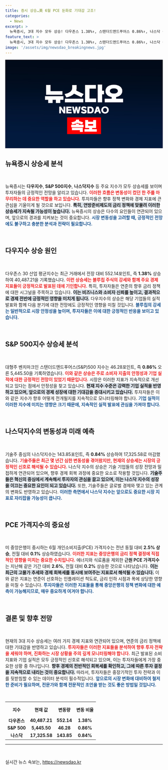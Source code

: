 ```yaml
---
title: 증시 상승…美 6월 PCE 둔화로 기대감 고조!
categories:
  - News
excerpt: >
  뉴욕증시, 3대 지수 모두 상승! 다우존스 1.38%↑, 스탠더드앤드푸어스 0.86%↑, 나스닥 0.84%↑. 연준의 금리 인하 기대감이 커지는 가운데, 근원 PCE 가격지수가 주목받고 있습니다. 클릭하여 자세히 알아보세요!
feature_text: >
  뉴욕증시, 3대 지수 모두 상승! 다우존스 1.38%↑, 스탠더드앤드푸어스 0.86%↑, 나스닥 0.84%↑. 연준의 금리 인하 기대감이 커지는 가운데, 근원 PCE 가격지수가 주목받고 있습니다. 클릭하여 자세히 알아보세요!
image: '/assets/img/newsdao_breakingnews.jpg'
---
```


<p><img src="/assets/img/newsdao_breakingnews.jpg" alt="koreaapp 속보" /></p>

<h2 data-ke-size="size26">뉴욕증시 상승세 분석</h2>

<p data-ke-size="size16">&nbsp;</p>

<p>뉴욕증시는 <strong>다우지수</strong>, <strong>S&amp;P 500지수</strong>, <strong>나스닥지수</strong> 등 주요 지수가 모두 상승세를 보이며 투자자들의 긍정적인 전망을 알리고 있습니다. <b><span style="color: #ee2323;">이러한 흐름은 변동성이 컸던 한 주를 마무리하는 데 중요한 역할을 하고 있습니다.</span></b> 투자자들은 향후 정책 변화와 경제 지표에 큰 관심을 기울이게 될 것으로 보입니다. <b><span style="background-color: #21538527;">특히, 연방준비제도의 금리 정책에 맞물려 이러한 상승세가 지속될 가능성이 높습니다.</span></b> 뉴욕증시의 상승은 다수의 요인들이 연관되어 있으며, 앞으로의 경과를 지켜보는 것이 중요합니다. <b><span style="color: #1a5490;">시장 변동성을 고려할 때, 긍정적인 전망에도 불구하고 충분한 분석과 전략이 필요합니다.</span></b></p>

<p data-ke-size="size16">&nbsp;</p>

<h2 data-ke-size="size26">다우지수 상승 원인</h2>

<p data-ke-size="size16">&nbsp;</p>

<p>다우존스 30 산업 평균지수는 최근 거래에서 전장 대비 552.14포인트, 즉 <strong>1.38%</strong> 상승하여 40,487.21을 기록했습니다. <b><span style="color: #ee2323;">이런 상승세는 블루칩 주식의 강세와 함께 주요 경제 지표들이 긍정적으로 발표된 데에 기인합니다.</span></b> 특히, 투자자들은 연준의 향후 금리 정책에 대한 시그널을 주목하고 있습니다. <b><span style="background-color: #21538527;">이는 비즈니스와 소비자 신뢰를 높이고, 결과적으로 경제 전반에 긍정적인 영향을 미치게 됩니다.</span></b> 다우지수의 상승은 해당 기업들의 실적발표와 함께 다음 분기에 대한 전망에도 긍정적인 영향을 미칠 것입니다. <b><span style="color: #1a5490;">블루칩의 강세는 일반적으로 시장 안정성을 높이며, 투자자들은 이에 대한 긍정적인 반응을 보이고 있습니다.</span></b></p>

<p data-ke-size="size16">&nbsp;</p>

<h2 data-ke-size="size26">S&P 500지수 상승세 분석</h2>

<p data-ke-size="size16">&nbsp;</p>

<p>대형주 벤치마크인 스탠더드앤드푸어스(S&amp;P)500 지수는 46.28포인트, 즉 <strong>0.86%</strong> 오른 5,445.50을 기록하였습니다. <b><span style="color: #ee2323;">이와 같은 상승은 주로 소비자 지출의 안정성과 기업 실적에 대한 긍정적인 전망이 있었기 때문입니다.</span></b> 시장은 이러한 지표가 지속적으로 개선되고 있다는 점에서 안정성을 찾고 있습니다. <b><span style="background-color: #21538527;">현재 지수 수준은 강력한 기업 실적을 반영하고 있으며, 앞으로의 경제 성장에 대한 기대감을 증대시키고 있습니다.</span></b> 투자자들은 이와 같은 지수가 향후 어떻게 전개될지를 지속적으로 모니터링해야 합니다. <b><span style="color: #1a5490;">기업 실적이 이러한 지수에 미치는 영향은 크기 때문에, 지속적인 실적 발표에 관심을 가져야 합니다.</span></b></p>

<p data-ke-size="size16">&nbsp;</p>

<h2 data-ke-size="size26">나스닥지수의 변동성과 미래 예측</h2>

<p data-ke-size="size16">&nbsp;</p>

<p>기술주 중심의 나스닥지수는 143.85포인트, 즉 <strong>0.84%</strong> 상승하여 17,325.58로 마감했습니다. <b><span style="color: #ee2323;">기술주들은 최근 몇 년간 심한 변동성을 겪어왔지만, 현재의 상승세는 시장의 긍정적인 신호로 해석될 수 있습니다.</span></b> 나스닥 지수의 상승은 기술 기업들의 성장 전망과 밀접하게 연관되어 있으며, 향후 경제 회복 과정에 중요한 요소로 작용할 것입니다. <b><span style="background-color: #21538527;">기술주들은 혁신의 중심에서 계속해서 투자자의 관심을 끌고 있으며, 이는 나스닥 지수의 성장을 이끄는 중요한 요인이 되고 있습니다.</span></b> 또한, 기술주들은 글로벌 경제와 맺고 있는 관계의 변화도 반영하고 있습니다. <b><span style="color: #1a5490;">이러한 측면에서 나스닥 지수는 앞으로도 중요한 시장 지표로 자리잡을 가능성이 큽니다.</span></b></p>

<p data-ke-size="size16">&nbsp;</p>

<h2 data-ke-size="size26">PCE 가격지수의 중요성</h2>

<p data-ke-size="size16">&nbsp;</p>

<p>미 중앙은행이 중시하는 6월 개인소비지출(PCE) 가격지수는 전년 동월 대비 <strong>2.5% 상승</strong>, 전월 대비 <strong>0.1%</strong> 상승하였습니다. <b><span style="color: #ee2323;">이러한 지표는 중앙은행의 금리 정책 결정에 직접적인 영향을 미치는 중요한 수치입니다.</span></b> 에너지와 식료품을 제외한 <strong>근원 PCE 가격지수</strong>는 지난해 같은 기간 대비 <strong>2.6%</strong>, 전월 대비 <strong>0.2%</strong> 상승한 것으로 나타났습니다. <b><span style="background-color: #21538527;">이는 최근의 고물가 추세와 경제 회복세를 동시에 보여주는 지표로서 해석될 수 있습니다.</span></b> 이와 같은 지표는 연준이 선호하는 인플레이션 척도로, 금리 인하 시점과 폭에 상당한 영향을 미칠 수 있습니다. <b><span style="color: #1a5490;">투자자들은 이러한 지표들을 통해 중앙은행의 정책 변화에 대한 예측이 가능해지므로, 매우 중요하게 여겨야 합니다.</span></b></p>

<p data-ke-size="size16">&nbsp;</p>

<h2 data-ke-size="size26">결론 및 향후 전망</h2>

<p data-ke-size="size16">&nbsp;</p>

<p>현재의 3대 지수 상승세는 여러 가지 경제 지표와 연관되어 있으며, 연준의 금리 정책에 대한 기대감을 반영하고 있습니다. <b><span style="color: #ee2323;">투자자들은 이러한 지표들을 분석하여 향후 투자 전략을 세워야 하며, 진화하는 시장 상황을 주의 깊게 모니터링해야 합니다.</span></b> 최근 발표된 소비지표와 기업 실적은 모두 긍정적인 신호로 해석되고 있으며, 이는 투자자들에게 가장 중요한 상황 중 하나입니다. <b><span style="background-color: #21538527;">향후 경제의 전반적인 회복세를 확인하고, 그에 따른 투자 결정을 지속적으로 내리는 것이 중요합니다.</span></b> 따라서, 투자자들은 중장기적인 투자 전략과 이를 뒷받침할 수 있는 데이터 분석이 필수적입니다. <b><span style="color: #1a5490;">앞으로의 시장 변화에 대비하여 철저한 준비가 필요하며, 전문가와 함께 전문적인 조언을 받는 것도 좋은 방법일 것입니다.</span></b></p>

<p data-ke-size="size16">&nbsp;</p>

<table style="width: 100%; border-collapse: collapse;">
    <tr>
        <th style="text-align: center; height: 40px;"><b>지수</b></th>
        <th style="text-align: center; height: 40px;"><b>현재 값</b></th>
        <th style="text-align: center; height: 40px;"><b>변동량</b></th>
        <th style="text-align: center; height: 40px;"><b>변동 비율</b></th>
    </tr>
    <tr>
        <td style="text-align: center; height: 17px;"><b>다우존스</b></td>
        <td style="text-align: center; height: 17px;"><b>40,487.21</b></td>
        <td style="text-align: center; height: 17px;"><b>552.14</b></td>
        <td style="text-align: center; height: 17px;"><b>1.38%</b></td>
    </tr>
    <tr>
        <td style="text-align: center; height: 17px;"><b>S&P 500</b></td>
        <td style="text-align: center; height: 17px;"><b>5,445.50</b></td>
        <td style="text-align: center; height: 17px;"><b>46.28</b></td>
        <td style="text-align: center; height: 17px;"><b>0.86%</b></td>
    </tr>
    <tr>
        <td style="text-align: center; height: 17px;"><b>나스닥</b></td>
        <td style="text-align: center; height: 17px;"><b>17,325.58</b></td>
        <td style="text-align: center; height: 17px;"><b>143.85</b></td>
        <td style="text-align: center; height: 17px;"><b>0.84%</b></td>
    </tr>
</table>

<hr /> 

<p data-ke-size="size16">&nbsp;</p>
실시간 뉴스 속보는, <a href="https://newsdao.kr" rel="dofollow">https://newsdao.kr</a>


